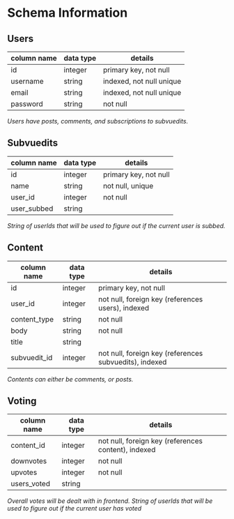 # Schema Information

## Users
column name   | data type | details
--------------|-----------|----------
id            | integer   | primary key, not null
username      | string    | indexed, not null unique
email         | string    | indexed, not null unique
password      | string    | not null

*Users have posts, comments, and subscriptions to subvuedits.*

## Subvuedits
column name   | data type | details
--------------|-----------|-----------
id            | integer   | primary key, not null
name          | string    | not null, unique
user_id       | integer   | not null
user_subbed   | string    | 

*String of userIds that will be used to figure out if the current user is subbed.*

## Content
column name   | data type | details
--------------|-----------|-----------
id            | integer   | primary key, not null
user_id       | integer   | not null, foreign key (references users), indexed
content_type  | string    | not null
body          | string    | not null
title         | string    | 
subvuedit_id  | integer   | not null, foreign key (references subvuedits), indexed

*Contents can either be comments, or posts.*

## Voting
column name   | data type | details
--------------|-----------|----------
content_id    | integer   | not null, foreign key (references content), indexed
downvotes     | integer   | not null
upvotes       | integer   | not null
users_voted   | string    | 

*Overall votes will be dealt with in frontend. String of userIds that will be used to figure out if the current user has voted*

